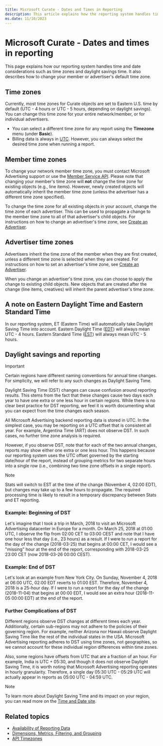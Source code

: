 ```yaml
---
title: Microsoft Curate - Dates and Times in Reporting
description: This article explains how the reporting system handles time and date considerations such as time zones and daylight savings time.
ms.date: 11/10/2023
---
```


# Microsoft Curate - Dates and times in reporting

This page explains how our reporting system handles time and date considerations such as time zones and daylight savings time. It also describes how to change your member or advertiser's default time zone.

## Time zones

Currently, most time zones for Curate objects are set to Eastern U.S. time by default (UTC - 4 hours or UTC - 5 hours, depending on daylight savings). You can change this time zone for your entire network/member, or for individual advertisers.

- You can select a different time zone for any report using the **Timezone** menu (under **Basic**).
- Billing data is always in [UTC](http://en.wikipedia.org/wiki/Coordinated_Universal_Time). However, you can always select the desired time zone when running a report.

## Member time zones

To change your network member time zone, you must contact Microsoft Advertising support or use the [Member Service API](../digital-platform-api/member-service.md). Please note that changing your member's time zone will **not** change the time zone for existing objects (e.g., line items). However, newly created objects will automatically inherit the member time zone (unless the advertiser has a different time zone specified).

To change the time zone for all existing objects in your account, change the time zone of each advertiser. This can be used to propagate a change to the member time zone to all of that advertiser's child objects. For instructions on how to change an advertiser's time zone, see [Create an Advertiser](./create-an-advertiser.md).

## Advertiser time zones

Advertisers inherit the time zone of the member when they are first created, unless a different time zone is selected when they are created. For instructions on how to set an advertiser's time zone, see [Create an Advertiser](./create-an-advertiser.md).

When you change an advertiser's time zone, you can choose to apply the change to existing child objects. New objects that are created after the change (line items, creatives) will inherit the parent advertiser's time zone.

## A note on Eastern Daylight Time and Eastern Standard Time

In our reporting system, ET (Eastern Time) will automatically take Daylight Saving Time into account. Eastern Daylight Time ([EDT](http://en.wikipedia.org/wiki/Eastern_Daylight_Time)) will always mean UTC - 4 hours. Eastern Standard Time ([EST](http://en.wikipedia.org/wiki/Eastern_Time_Zone)) will always mean UTC - 5 hours.

## Daylight savings and reporting

> [!IMPORTANT]
> Certain regions have different naming conventions for annual time changes. For simplicity, we will refer to any such changes as Daylight Saving Time.

Daylight Saving Time (DST) changes can cause confusion around reporting results. This stems from the fact that these changes cause two days each year to have one extra or one less hour in certain regions. While there is no clear best practice for DST reporting, we feel it is worth documenting what you can expect from the time changes each season.

All Microsoft Advertising backend reporting data is stored in UTC. In the simplest case, you may be reporting on a UTC offset that is consistent all year. For example, Argentina Time (ART) does not observe DST. In such cases, no further time zone analysis is required.

However, if you observe DST, note that for each of the two annual changes, reports may show either one extra or one less hour. This happens because our reporting system uses the UTC offset governed by the starting date/hour of the report, instead of grouping metrics for two separate hours into a single row (i.e., combining two time zone offsets in a single report).

> [!NOTE]
> Stats will switch to EST at the time of the change (November 4, 02:00 EDT), but changes may take up to a few hours to propagate. The required processing time is likely to result in a temporary discrepancy between Stats and ET reporting.

### Example: Beginning of DST

Let's imagine that I took a trip in March, 2018 to visit an Microsoft Advertising datacenter in Europe for a month. On March 25, 2018 at 01:00 UTC, I observe the flip from 02:00 CET to 03:00 CEST and note that I have one hour less that day (i.e., 23 hours) as a result. If I were to run a report for the day of the change (2018-03-25) that begins at 00:00 CET, I would see a "missing" hour at the end of the report, corresponding with 2018-03-25 23:00 CET (now 2018-03-26 00:00 CEST).

### Example: End of DST

Let's look at an example from New York City. On Sunday, November 4, 2018 at 06:00 UTC, 02:00 EDT reverts to 01:00 EST. Therefore, November 4, 2018 is a 25-hour day. If I were to run a report for the day of the change (2018-11-04) that begins at 00:00 EDT, I would see an extra hour (2018-11-05 00:00 EDT) at the end of the report.

### Further Complications of DST

Different regions observe DST changes at different times each year. Additionally, certain sub-regions may not adhere to the policies of their governing region. For example, neither Arizona nor Hawaii observe Daylight Saving Time like the rest of the individual states in the USA. Microsoft Advertising reporting adheres to DST using time zones, not geographies, so we cannot account for these individual region differences within time zones.

Also, some regions have offsets from UTC that are a fraction of an hour. For example, India is UTC + 05:30, and though it does not observe Daylight Saving Time, it is worth noting that Microsoft Advertising reporting operates in hourly granularity. Therefore, a single day 05:30 UTC - 05:29 UTC will actually appear in reports as 05:00 UTC - 04:59 UTC.

> [!NOTE]
> To learn more about Daylight Saving Time and its impact on your region, you can read more on the [Time and Date site](http://www.timeanddate.com/time/dst/).

## Related topics

- [Availability of Reporting Data](./availability-of-reporting-data.md)
- [Dimensions, Metrics, Filtering, and Grouping](./dimensions-metrics-filtering-and-grouping.md)
- [API Timezones](../digital-platform-api/api-timezones.md)
